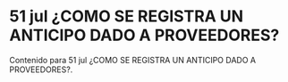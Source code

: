 # 51 jul  ¿COMO SE REGISTRA UN ANTICIPO DADO A PROVEEDORES?

Contenido para 51 jul  ¿COMO SE REGISTRA UN ANTICIPO DADO A PROVEEDORES?.